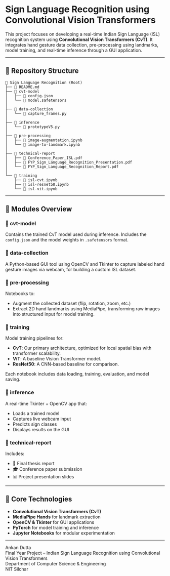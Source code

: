 # Sign Language Recognition using Convolutional Vision Transformers

This project focuses on developing a real-time Indian Sign Language (ISL) recognition system using **Convolutional Vision Transformers (CvT)**. It integrates hand gesture data collection, pre-processing using landmarks, model training, and real-time inference through a GUI application.

---

## 📁 Repository Structure

```
📁 Sign Language Recognition (Root)
├── 📄 README.md
├── 📁 cvt-model
│   ├── 📄 config.json
│   └── 📄 model.safetensors
│
├── 📁 data-collection
│   └── 📄 capture_frames.py
│
├── 📁 inference
│   └── 📄 prototypeV5.py
│
├── 📁 pre-processing
│   ├── 📄 image-augmentation.ipynb
│   └── 📄 image-to-landmark.ipynb
│
├── 📁 technical-report
│   ├── 📄 Conference_Paper_ISL.pdf
│   ├── 📄 FYP_Sign_Language_Recognition_Presentation.pdf
│   └── 📄 FYP_Sign_Language_Recognition_Report.pdf
│
└── 📁 training
    ├── 📄 isl-cvt.ipynb
    ├── 📄 isl-resnet50.ipynb
    └── 📄 isl-vit.ipynb
```


---

## 🚀 Modules Overview

### 🔹 cvt-model
Contains the trained CvT model used during inference. Includes the `config.json` and the model weights in `.safetensors` format.

### 🔹 data-collection
A Python-based GUI tool using OpenCV and Tkinter to capture labeled hand gesture images via webcam, for building a custom ISL dataset.

### 🔹 pre-processing
Notebooks to:
- Augment the collected dataset (flip, rotation, zoom, etc.)
- Extract 2D hand landmarks using MediaPipe, transforming raw images into structured input for model training.

### 🔹 training
Model training pipelines for:
- **CvT**: Our primary architecture, optimized for local spatial bias with transformer scalability.
- **ViT**: A baseline Vision Transformer model.
- **ResNet50**: A CNN-based baseline for comparison.

Each notebook includes data loading, training, evaluation, and model saving.

### 🔹 inference
A real-time Tkinter + OpenCV app that:
- Loads a trained model
- Captures live webcam input
- Predicts sign classes
- Displays results on the GUI

### 🔹 technical-report
Includes:
- 📄 Final thesis report
- 🎓 Conference paper submission
- 📊 Project presentation slides

---

## 🧠 Core Technologies

- **Convolutional Vision Transformers (CvT)**
- **MediaPipe Hands** for landmark extraction
- **OpenCV & Tkinter** for GUI applications
- **PyTorch** for model training and inference
- **Jupyter Notebooks** for modular experimentation

---

Ankan Dutta <br />
Final Year Project – Indian Sign Language Recognition using
Convolutional Vision Transformers <br />
Department of Computer Science & Engineering <br />
NIT Silchar